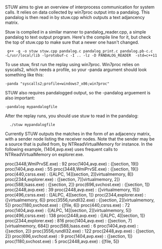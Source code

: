 STUW aims to give an overview of interprocess communication for system calls. It relies on data collected by win7proc output into a pandalog. This pandalog is then read in by stuw.cpp which outputs a text adjancency matrix.

Stuw is compiled in a similar manner to pandalog_reader.cpp, a simple pandalog to text output program. Here's the compile line for it, but check the top of stuw.cpp to make sure that a newer one hasn't changed.

     g++ -g -o stuw stuw.cpp pandalog.c pandalog_print.c pandalog.pb-c.c  -L/usr/local/lib -lprotobuf-c -I .. -lz -D PANDALOG_READER  -std=c++11

To use stuw, first run the replay using win7proc. Win7proc relies on syscalls2, which needs a profile, so your -panda argument should look something like this:

    -panda "syscalls2;profile=windows7_x86;win7proc"

STUW also requires pandalogged output, so the -pandalog arguement is also important:

    -pandalog mypandalogfile

After the replay runs, you should use stuw to read in the pandalog:

      ./stuw mypandalogfile

Currently STUW outputs the matches in the form of an adjacency matrix, with a sender node listing the receiver nodes. Note that the sender may be a source that is pulled from, by NTReadVirtualMemory for instance. In the following example, (1404,avp.exe) uses frequent calls to NTReadVirtualMemory on explorer.exe.

proc(3448,WmiPrvSE.exe) : 92
  proc(1404,avp.exe) : {[section, 19]}
proc(1404,avp.exe) : 55
  proc(3448,WmiPrvSE.exe) : {[section, 19]}
  proc(440,csrss.exe) : {[ALPC, 14][section, 2][virtualmemory, 8]}
  proc(2344,explorer.exe) : {[section, 7][virtualmemory, 2]}
  proc(588,lsass.exe) : {[section, 2]}
  proc(696,svchost.exe) : {[section, 1]}
proc(2448,avp.exe) : 39
  proc(2448,avp.exe) : {[virtualmemory, 15]}
  proc(496,csrss.exe) : {[ALPC, 4][section, 1]}
  proc(2344,explorer.exe) : {[virtualmemory, 6]}
  proc(3556,rundll32.exe) : {[section, 2][virtualmemory, 5]}
  proc(1180,svchost.exe) : {[file, 6]}
proc(440,csrss.exe) : 72
  proc(1404,avp.exe) : {[ALPC, 14][section, 2][virtualmemory, 5]}
proc(496,csrss.exe) : 138
  proc(2448,avp.exe) : {[ALPC, 4][section, 1]}
proc(2344,explorer.exe) : 816
  proc(1404,avp.exe) : {[section, 7][virtualmemory, 684]}
proc(588,lsass.exe) : 6
  proc(1404,avp.exe) : {[section, 2]}
proc(3556,rundll32.exe) : 122
  proc(2448,avp.exe) : {[section, 2]}
proc(696,svchost.exe) : 9
  proc(1404,avp.exe) : {[section, 1]}
proc(1180,svchost.exe) : 5
  proc(2448,avp.exe) : {[file, 5]}